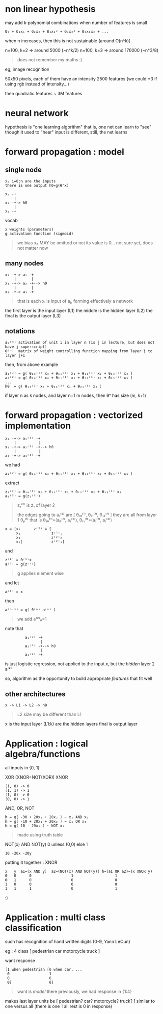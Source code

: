 non linear hypothesis
=====================
may add k-polynomial combinations when number of features is small

    Θ₀ + Θ₁x₁ + Θ₂x₂ + Θ₃x₁² + Θ₄x₂² + Θ₅x₁x₂ + ...

when n increases, then this is not sustainable (around O(n^k))

n=100, k=2 => around   5000 (~n^k/2)
n=100, k=3 => around 170000 (~n^3/8)

> does not remember my maths :)

eg, image recognition

  50x50 pixels, each of them have an intensity
  2500 features
  (we could *3 if using rgb instead of intensity...)

then quadratic features ~ 3M features

neural network
==============
hypothesis is "one learning algorithm"
that is, one net can learn to "see" though it used to "hear"
input is different, still, the net learns

forward propagation : model
===========================

single node
-----------

    xᵢ i=0:n are the inputs
    there is one output hΘ=g(θ'x)

    x₀ -+
        |
    x₁ -+-> h0
        |
    x₂ -+

vocab

    x weights (parameters)
    g activation function (sigmoid)

> we bias x₀ MAY be omitted or not its value is 0...
>  not sure yet, does not matter now

many nodes
----------

    x₁ -+-> a₁ -+
        |       |
    x₂ -+-> a₂ -+--> h0
        |       |
    x₃ -+-> a₃ -+

> that is each xᵢ is input of aⱼ, forming effectively a network

the first layer is the input layer (L1)
the middle is the hidden layer (L2)
the final is the output layer (L3)

notations
---------

    aᵢ⁽ⁿ⁾ activation of unit i in layer n (is j in lecture, but does not have j superscript)
    θ⁽ⁿ⁾  matrix of weight controlling function mapping from layer j to layer j+1

then, from above example

    a₁⁽²⁾ = g( θ₁₀⁽¹⁾ x₀ + θ₁₁⁽¹⁾ x₁ + θ₁₂⁽¹⁾ x₂ + θ₁₃⁽¹⁾ x₃ )
    a₂⁽²⁾ = g( θ₂₀⁽¹⁾ x₀ + θ₂₁⁽¹⁾ x₁ + θ₂₂⁽¹⁾ x₂ + θ₂₃⁽¹⁾ x₃ )
    ...
    hθ  = g( θ₁₀⁽²⁾ x₀ + θ₁₁⁽²⁾ x₁ + θ₂₁⁽²⁾ x₂ )

if layer n as k nodes, and layer n+1 m nodes, then θⁿ has size (m, k+1)

forward propagation : vectorized implementation
===============================================

    x₁ -+-> a₁⁽²⁾ -+
        |          |
    x₂ -+-> a₂⁽²⁾ -+--> h0
        |          |
    x₃ -+-> a₃⁽²⁾ -+

we had

    a₁⁽²⁾ = g( θ₁₀⁽¹⁾ x₀ + θ₁₁⁽¹⁾ x₁ + θ₁₂⁽¹⁾ x₂ + θ₁₃⁽¹⁾ x₃ )

extract

    z₁⁽²⁾ = θ₁₀⁽¹⁾ x₀ + θ₁₁⁽¹⁾ x₁ + θ₁₂⁽¹⁾ x₂ + θ₁₃⁽¹⁾ x₃
    a₁⁽²⁾ = g(z₁⁽²⁾)

> z₁⁽²⁾ is z₁ of layer 2
>
> the edges going to a₁⁽²⁾ are [ θ₁₀⁽¹⁾, θ₁₁⁽¹⁾, θ₁₃⁽¹⁾ ]
> they are all from layer 1 θⱼᵢ⁽¹⁾
> that is θ₁₀⁽¹⁾=(a₀⁽¹⁾, a₁⁽²⁾), θ₁₁⁽¹⁾=(a₁⁽¹⁾, a₁⁽²⁾)
>

    x = [x₀      z⁽²⁾ = [
         x₁              z⁽²⁾₁
         x₂              z⁽²⁾₂
         x₃]             z⁽²⁾₃]

and

    z⁽²⁾ = θ⁽¹⁾x
    a⁽²⁾ = g(z⁽²⁾)

> g applies element wise

and let

    a⁽¹⁾ = x

then

    a⁽ⁿ⁺¹⁾ = g( θ⁽ⁿ⁾ a⁽ⁿ⁾ )

> we add a⁽²⁾₀=1

note that

             a₁⁽²⁾ -+
                    |
             a₂⁽²⁾ -+--> h0
                    |
             a₃⁽²⁾ -+

is just logistic regression, not applied to the input x, but the _hidden_ layer 2 a⁽²⁾

so, algorithm as the opportunity to build appropriate _features_ that fit well

other architectures
-------------------

    x -> L1 -> L2 -> hθ

> L2 size may be different than L1

x is the input layer
(L1:k) are the hidden layers
final is output layer

Application : logical algebra/functions
=======================================

all inputs in {0, 1}

XOR (XNOR=NOT(XOR))
XNOR

    (1, 0) -> 0
    (1, 1) -> 1
    (1, 0) -> 0
    (0, 0) -> 1

AND, OR, NOT

    h = g( -30 + 20x₁ + 20x₂ ) ~ x₁ AND x₂
    h = g( -10 + 20x₁ + 20x₂ ) ~ x₁ OR x₂
    h = g( 10 - 20x₁ ) ~ NOT x₁

> made using truth table

NOT(x) AND NOT(y)
0 unless (0,0) else 1

    10 -20x -20y

putting it together : XNOR

    x   y  a1=(x AND y)  a2=(NOT(x) AND NOT(y)) h=(a1 OR a2)=(x XNOR y)
    0   0      0                  1                   1
    0   1      0                  0                   0
    1   0      0                  0                   0
    1   1      1                  0                   1

:)

Application : multi class classification
========================================
such has recognition of hand written digits (0-9, Yann LeCun)

eg : 4 class [ pedestrian car motorcycle truck ]

want response

    [1 when pedestrian [0 when car, ...
     0                  1
     0                  0
     0]                 0]

> want is _model_ there
> previously, we had response in {1:4}

makes last layer units be [ pedestrian? car? motorcycle? truck? ]
similar to one versus all (there is one 1 all rest is 0 in response)
